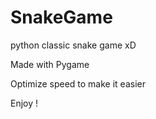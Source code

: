 # SnakeGame
python classic snake game xD

Made with Pygame

Optimize speed to make it easier




Enjoy ! 
